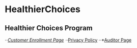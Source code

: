 # HealthierChoices
## Healthier Choices Program
⋅⋅*[Customer Enrollment Page](http://www.carson-chen.com/ge/customer/enroll.html)
⋅⋅*[Privacy Policy](http://www.carson-chen.com/ge/customer/privacy.html)
⋅⋅*[Auditor Page](http://www.carson-chen.com/ge/auditor/audit.html)
